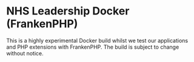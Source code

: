 # NHS Leadership Docker (FrankenPHP)

This is a highly experimental Docker build whilst we test our applications
and PHP extensions with FrankenPHP. The build is subject to change without notice.